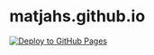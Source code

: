 # matjahs.github.io

[![Deploy to GitHub Pages](https://github.com/matjahs/matjahs.github.io/actions/workflows/static.yml/badge.svg)](https://github.com/matjahs/matjahs.github.io/actions/workflows/static.yml)
